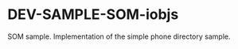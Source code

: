 DEV-SAMPLE-SOM-iobjs
====================

SOM sample. Implementation of the simple phone directory sample.
